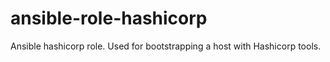 # ansible-role-hashicorp
Ansible hashicorp role. Used for bootstrapping a host with Hashicorp tools.

